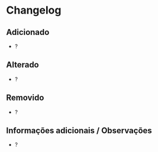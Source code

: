 # Changelog

## Adicionado

- ?

## Alterado

- ?

## Removido

- ?

## Informações adicionais / Observações

- ?
